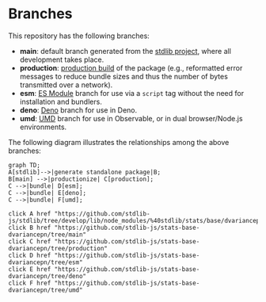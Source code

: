 <!--

@license Apache-2.0

Copyright (c) 2022 The Stdlib Authors.

Licensed under the Apache License, Version 2.0 (the "License");
you may not use this file except in compliance with the License.
You may obtain a copy of the License at

    http://www.apache.org/licenses/LICENSE-2.0

Unless required by applicable law or agreed to in writing, software
distributed under the License is distributed on an "AS IS" BASIS,
WITHOUT WARRANTIES OR CONDITIONS OF ANY KIND, either express or implied.
See the License for the specific language governing permissions and
limitations under the License.

-->

# Branches

This repository has the following branches:

-   **main**: default branch generated from the [stdlib project][stdlib-url], where all development takes place.
-   **production**: [production build][production-url] of the package (e.g., reformatted error messages to reduce bundle sizes and thus the number of bytes transmitted over a network).
-   **esm**: [ES Module][esm-url] branch for use via a `script` tag without the need for installation and bundlers.
-   **deno**: [Deno][deno-url] branch for use in Deno.
-   **umd**: [UMD][umd-url] branch for use in Observable, or in dual browser/Node.js environments.

The following diagram illustrates the relationships among the above branches:

```mermaid
graph TD;
A[stdlib]-->|generate standalone package|B;
B[main] -->|productionize| C[production];
C -->|bundle| D[esm];
C -->|bundle| E[deno];
C -->|bundle| F[umd];

click A href "https://github.com/stdlib-js/stdlib/tree/develop/lib/node_modules/%40stdlib/stats/base/dvariancepn"
click B href "https://github.com/stdlib-js/stats-base-dvariancepn/tree/main"
click C href "https://github.com/stdlib-js/stats-base-dvariancepn/tree/production"
click D href "https://github.com/stdlib-js/stats-base-dvariancepn/tree/esm"
click E href "https://github.com/stdlib-js/stats-base-dvariancepn/tree/deno"
click F href "https://github.com/stdlib-js/stats-base-dvariancepn/tree/umd"
```

[stdlib-url]: https://github.com/stdlib-js/stdlib/tree/develop/lib/node_modules/%40stdlib/stats/base/dvariancepn
[production-url]: https://github.com/stdlib-js/stats-base-dvariancepn/tree/production
[deno-url]: https://github.com/stdlib-js/stats-base-dvariancepn/tree/deno
[umd-url]: https://github.com/stdlib-js/stats-base-dvariancepn/tree/umd
[esm-url]: https://github.com/stdlib-js/stats-base-dvariancepn/tree/esm